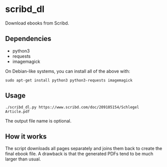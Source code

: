 # scribd_dl

Download ebooks from Scribd.

## Dependencies

*	python3
*	requests
*	imagemagick

On Debian-like systems, you can install all of the above with:

	sudo apt-get install python3 python3-requests imagemagick


## Usage

	./scribd_dl.py https://www.scribd.com/doc/209105154/Schlegel Article.pdf

The output file name is optional.


## How it works

The script downloads all pages separately and joins them back to
create the final ebook file. A drawback is that the generated PDFs
tend to be much larger than usual.
